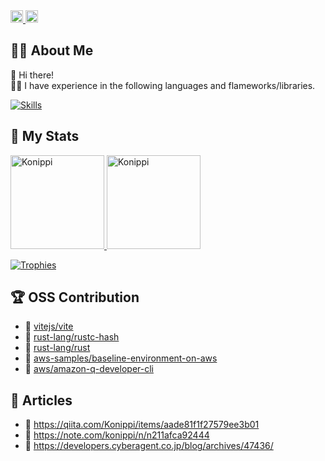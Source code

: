 <div align="left">
  <a href="https://github.com/Konippi">
    <img height="20" src="https://komarev.com/ghpvc/?username=Konippi" alt="Konippi" />
  </a>
  <a href="https://github.com/Konippi">
    <img height="20" src="https://img.shields.io/github/followers/Konippi?label=followers&logo=github&style=flat" />
  </a>
</div>

## :raising_hand_man: About Me
:wave: Hi there!<br>
:man_technologist: I have experience in the following languages and flameworks/libraries.

[![Skills](https://skillicons.dev/icons?i=java,kotlin,go,rust,typescript,python,react,nextjs,vue,nuxtjs,astro,electron,dart,flutter,aws,terraform,mysql,postgres,mongo,sqlite&theme=light&perline=10)](https://github.com/Konippi)

## :dizzy: My Stats
<div align="left">
  <a href="https://github.com/Konippi">
    <img height="150" src="https://github-profile-summary-cards.vercel.app/api/cards/stats?username=Konippi&theme=onedark" alt="Konippi" />
  </a>
  <a href="https://github.com/Konippi">
    <img height="150" src="https://github-readme-stats.vercel.app/api/top-langs/?username=Konippi&layout=compact&theme=onedark" alt="Konippi" />
  </a>
</div>

[![Trophies](https://github-profile-trophy.vercel.app/?username=Konippi&theme=onedark&margin-w=5&row=1)](https://github.com/Konippi)

## :trophy: OSS Contribution

- :tada: [vitejs/vite](https://github.com/vitejs/vite)
- :tada: [rust-lang/rustc-hash](https://github.com/rust-lang/rustc-hash)
- :tada: [rust-lang/rust](https://github.com/rust-lang/rust)
- :tada: [aws-samples/baseline-environment-on-aws](https://github.com/aws-samples/baseline-environment-on-aws)
- :tada: [aws/amazon-q-developer-cli](https://github.com/aws/amazon-q-developer-cli)

## :memo: Articles

- :page_facing_up: https://qiita.com/Konippi/items/aade81f1f27579ee3b01
- :page_facing_up: https://note.com/konippi/n/n211afca92444
- :page_facing_up: https://developers.cyberagent.co.jp/blog/archives/47436/
